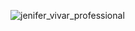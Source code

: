 ![jenifer_vivar_professional](https://user-images.githubusercontent.com/59939691/157150606-934cb2f6-4c23-47de-b856-cee69078fdeb.JPG)

